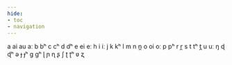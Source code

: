 ```yaml
---
hide:
- toc
- navigation
---
```

a
ai
au
aː
b
bʰ
c
cʰ
d
dʰ
e
ei
eː
h
i
iː
j
k
kʰ
l
m
n
n̪
o
oi
oː
p
pʰ
r
r̪
s
t
tʰ
t̪
u
uː
ŋ
ɖ
ɖʰ
ə
ɟ
ɟʰ
ɡ
ɡʰ
ɭ
ɲ
ɳ
ʂ
ʃ
ʈ
ʈʰ
ʋ
ʐ
